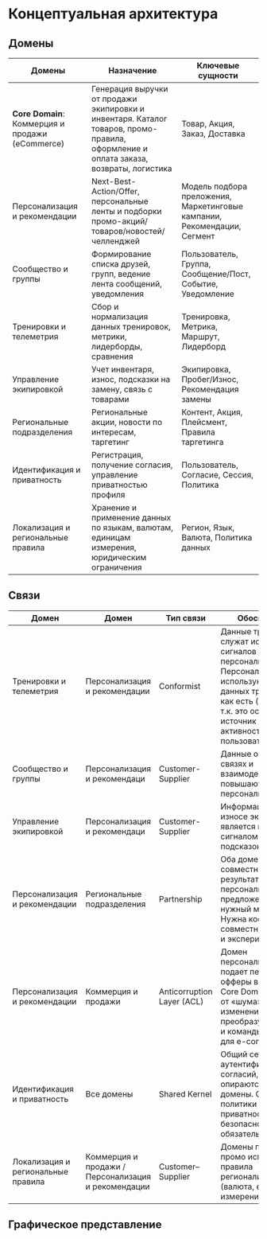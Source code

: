 # Концептуальная архитектура

## Домены

|Домены|Назначение|Ключевые сущности|
|-----|-----|-----|
|**Core Domain**: Коммерция и продажи (eCommerce)|Генерация выручки от продажи экипировки и инвентаря. Каталог товаров, промо-правила, оформление и оплата заказа, возвраты, логистика|Товар, Акция, Заказ, Доставка|
|Персонализация и рекомендации|Next-Best-Action/Offer, персональные ленты и подборки промо-акций/товаров/новостей/челленджей|Модель подбора преложения, Маркетинговые кампании, Рекомендации, Сегмент|
|Сообщество и группы|Формирование списка друзей, групп, ведение лента сообщений, уведомления|Пользователь, Группа, Сообщение/Пост, Событие, Уведомление|
|Тренировки и телеметрия|Сбор и нормализация данных тренировок, метрики, лидерборды, сравнения|Тренировка, Метрика, Маршрут, Лидерборд|
|Управление экипировкой|Учет инвентаря, износ, подсказки на замену, связь с товарами|Экипировка, Пробег/Износ, Рекомендация замены|
|Региональные подразделения|Региональные акции, новости по интересам, таргетинг|Контент, Акция, Плейсмент, Правила таргетинга|
|Идентификация и приватность|Регистрация, получение согласия, управление приватностью профиля|Пользователь, Согласие, Сессия, Политика|
|Локализация и региональные правила|Хранение и применение данных по языкам, валютам, единицам измерения, юридическим ограничения|Регион, Язык, Валюта, Политика данных|

## Связи

|Домен|Домен|Тип связи|Обоснование|
|-----|-----|-----|-----|
|Тренировки и телеметрия|Персонализация и рекомендации|Conformist|Данные тренировок служат источником сигналов для персонализации. Персонализации используют модель данных тренировок как есть (Conformist), т.к. это основной источник данных об активности пользователя|
|Сообщество и группы|Персонализация и рекомендаци|Customer-Supplier|Данные о социальных связях и взаимодействиях повышают точность персонализации|
|Управление экипировкой|Персонализация и рекомендаци|Customer-Supplier|Информация об износе экипировки является критичным сигналом для подсказок и апсейла|
|Персонализация и рекомендации|Региональные подразделения|Partnership|Оба домена создают совместный результат-персонализированное предложение в нужный момент. Нужна координация, совместное развитие и эксперименты|
|Персонализация и рекомендации|Коммерция и продажи|Anticorruption Layer (ACL)|Домен персонализации подает персональные офферы в витрину, но Core Domain защищен от «шума» изменений. ACL преобразует события и команды в понятняе для e-commerce|
|Идентификация и приватность|Все домены|Shared Kernel|Общий сервис аутентификации и согласий, на который опираются все домены. Общие политики приватности и безопасности обязательны для всех|
|Локализация и региональные правила|Коммерция и продажи / Персонализация и рекомендации|Customer–Supplier|Домены продаж и промо используют правила регионализации (валюта, единицы измерения, законы)|


## Графическое представление








